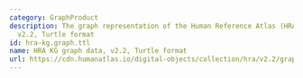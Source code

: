 ```yaml
---
category: GraphProduct
description: The graph representation of the Human Reference Atlas (HRA) dataset,
  v2.2, Turtle format
id: hra-kg.graph.ttl
name: HRA KG graph data, v2.2, Turtle format
url: https://cdn.humanatlas.io/digital-objects/collection/hra/v2.2/graph.ttl
---
```

